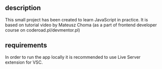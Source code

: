 ## description

This small project has been created to learn JavaScript in practice. It is based on tutorial video by Mateusz Choma (as a part of frontend developer course on coderoad.pl/devmentor.pl)

## requirements

In order to run the app locally it is recommended to use Live Server extension for VSC.

